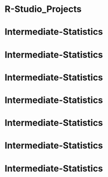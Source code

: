 # R-Studio_Projects
# Intermediate-Statistics
# Intermediate-Statistics
# Intermediate-Statistics
# Intermediate-Statistics
# Intermediate-Statistics
# Intermediate-Statistics
# Intermediate-Statistics
